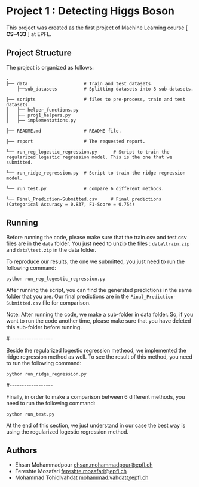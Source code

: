# Project 1 : Detecting Higgs Boson

This project was created as the first project of Machine Learning course [ **CS-433** ] at EPFL.

## Project Structure

The project is organized as follows:

    .
    ├── data                     # Train and test datasets.
        ├──sub_datasets          # Splitting datasets into 8 sub-datasets.

    ├── scripts                  # files to pre-process, train and test datasets.
    │   ├── helper_functions.py   
    │   ├── proj1_helpers.py     
    │   ├── implementations.py   

    ├── README.md                # README file.

    ├── report                   # The requested report.

    └── run_reg_logestic_regression.py      # Script to train the regularized logestic regression model. This is the one that we submitted.
    
    └── run_ridge_regression.py  # Script to train the ridge regression model.

    └── run_test.py              # compare 6 different methods.

    └── Final_Prediction-Submitted.csv     # Final predictions (Categorical Accuracy = 0.837, F1-Score = 0.754)
    
## Running

Before running the code, please make sure that the train.csv and test.csv files are in the `data` folder. You just need to unzip the files : `data\train.zip` and `data\test.zip` in the data folder.

To reproduce our results, the one we submitted, you just need to run the following command:

``` 
python run_reg_logestic_regression.py
```

After running the script, you can find the generated predictions in the same folder that you are. Our final predictions are in the `Final_Prediction-Submitted.csv` file for comparison.

Note: After running the code, we make a sub-folder in data folder. So, if you want to run the code another time, please make sure that you have deleted this sub-folder before running. 

#------------------

Beside the regularized logestic regression metheod, we implemented the ridge regression method as well. To see the result of this method, you need to run the following command: 

``` 
python run_ridge_regression.py
```
#------------------

Finally, in order to make a comparison between 6 different methods, you need to run the following command: 

``` 
python run_test.py
```

At the end of this section, we just understand in our case the best way is using the regularized logestic regression method.

## Authors

* Ehsan Mohammadpour        ehsan.mohammadpour@epfl.ch
* Fereshte Mozafari         fereshte.mozafari@epfl.ch
* Mohammad Tohidivahdat     mohammad.vahdat@epfl.ch
